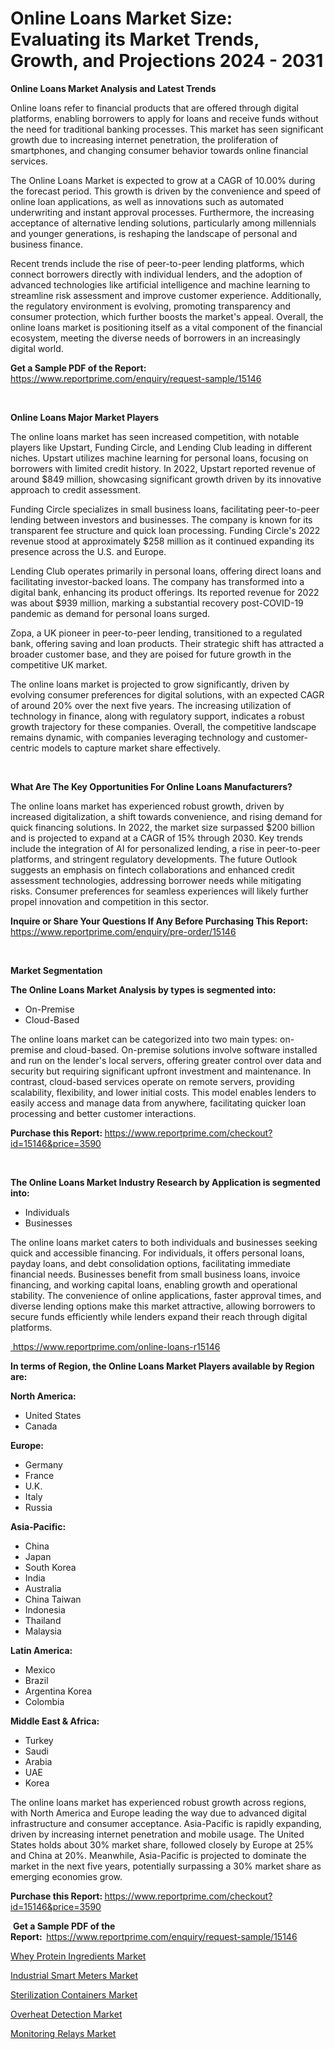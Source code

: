 <p><h1>Online Loans Market Size: Evaluating its Market Trends, Growth, and Projections 2024 - 2031</h1></p><p><strong>Online Loans Market Analysis and Latest Trends</strong></p>
<p><p>Online loans refer to financial products that are offered through digital platforms, enabling borrowers to apply for loans and receive funds without the need for traditional banking processes. This market has seen significant growth due to increasing internet penetration, the proliferation of smartphones, and changing consumer behavior towards online financial services. </p><p>The Online Loans Market is expected to grow at a CAGR of 10.00% during the forecast period. This growth is driven by the convenience and speed of online loan applications, as well as innovations such as automated underwriting and instant approval processes. Furthermore, the increasing acceptance of alternative lending solutions, particularly among millennials and younger generations, is reshaping the landscape of personal and business finance.</p><p>Recent trends include the rise of peer-to-peer lending platforms, which connect borrowers directly with individual lenders, and the adoption of advanced technologies like artificial intelligence and machine learning to streamline risk assessment and improve customer experience. Additionally, the regulatory environment is evolving, promoting transparency and consumer protection, which further boosts the market's appeal. Overall, the online loans market is positioning itself as a vital component of the financial ecosystem, meeting the diverse needs of borrowers in an increasingly digital world.</p></p>
<p><strong>Get a Sample PDF of the Report:&nbsp;</strong> <a href="https://www.reportprime.com/enquiry/request-sample/15146?utm_campaign=1995&utm_medium=2&utm_source=Github&utm_content=ia&utm_term=25122024&utm_id=online-loans">https://www.reportprime.com/enquiry/request-sample/15146</a></p>
<p>&nbsp;</p>
<p><strong>Online Loans Major Market Players</strong></p>
<p><p>The online loans market has seen increased competition, with notable players like Upstart, Funding Circle, and Lending Club leading in different niches. Upstart utilizes machine learning for personal loans, focusing on borrowers with limited credit history. In 2022, Upstart reported revenue of around $849 million, showcasing significant growth driven by its innovative approach to credit assessment.</p><p>Funding Circle specializes in small business loans, facilitating peer-to-peer lending between investors and businesses. The company is known for its transparent fee structure and quick loan processing. Funding Circle's 2022 revenue stood at approximately $258 million as it continued expanding its presence across the U.S. and Europe.</p><p>Lending Club operates primarily in personal loans, offering direct loans and facilitating investor-backed loans. The company has transformed into a digital bank, enhancing its product offerings. Its reported revenue for 2022 was about $939 million, marking a substantial recovery post-COVID-19 pandemic as demand for personal loans surged.</p><p>Zopa, a UK pioneer in peer-to-peer lending, transitioned to a regulated bank, offering saving and loan products. Their strategic shift has attracted a broader customer base, and they are poised for future growth in the competitive UK market.</p><p>The online loans market is projected to grow significantly, driven by evolving consumer preferences for digital solutions, with an expected CAGR of around 20% over the next five years. The increasing utilization of technology in finance, along with regulatory support, indicates a robust growth trajectory for these companies. Overall, the competitive landscape remains dynamic, with companies leveraging technology and customer-centric models to capture market share effectively.</p></p>
<p>&nbsp;</p>
<p><strong>What Are The Key Opportunities For Online Loans Manufacturers?</strong></p>
<p><p>The online loans market has experienced robust growth, driven by increased digitalization, a shift towards convenience, and rising demand for quick financing solutions. In 2022, the market size surpassed $200 billion and is projected to expand at a CAGR of 15% through 2030. Key trends include the integration of AI for personalized lending, a rise in peer-to-peer platforms, and stringent regulatory developments. The future Outlook suggests an emphasis on fintech collaborations and enhanced credit assessment technologies, addressing borrower needs while mitigating risks. Consumer preferences for seamless experiences will likely further propel innovation and competition in this sector.</p></p>
<p><strong>Inquire or Share Your Questions If Any Before Purchasing This Report:</strong> <a href="https://www.reportprime.com/enquiry/pre-order/15146?utm_campaign=1995&utm_medium=2&utm_source=Github&utm_content=ia&utm_term=25122024&utm_id=online-loans">https://www.reportprime.com/enquiry/pre-order/15146</a></p>
<p>&nbsp;</p>
<p><strong>Market Segmentation</strong></p>
<p><strong>The Online Loans Market Analysis by types is segmented into:</strong></p>
<p><ul><li>On-Premise</li><li>Cloud-Based</li></ul></p>
<p><p>The online loans market can be categorized into two main types: on-premise and cloud-based. On-premise solutions involve software installed and run on the lender's local servers, offering greater control over data and security but requiring significant upfront investment and maintenance. In contrast, cloud-based services operate on remote servers, providing scalability, flexibility, and lower initial costs. This model enables lenders to easily access and manage data from anywhere, facilitating quicker loan processing and better customer interactions.</p></p>
<p><strong>Purchase this Report:&nbsp;</strong><a href="https://www.reportprime.com/checkout?id=15146&price=3590&utm_campaign=1995&utm_medium=2&utm_source=Github&utm_content=ia&utm_term=25122024&utm_id=online-loans">https://www.reportprime.com/checkout?id=15146&price=3590</a></p>
<p>&nbsp;</p>
<p><strong>The Online Loans Market Industry Research by Application is segmented into:</strong></p>
<p><ul><li>Individuals</li><li>Businesses</li></ul></p>
<p><p>The online loans market caters to both individuals and businesses seeking quick and accessible financing. For individuals, it offers personal loans, payday loans, and debt consolidation options, facilitating immediate financial needs. Businesses benefit from small business loans, invoice financing, and working capital loans, enabling growth and operational stability. The convenience of online applications, faster approval times, and diverse lending options make this market attractive, allowing borrowers to secure funds efficiently while lenders expand their reach through digital platforms.</p></p>
<p><a href="https://www.reportprime.com/online-loans-r15146?utm_campaign=1995&utm_medium=2&utm_source=Github&utm_content=ia&utm_term=25122024&utm_id=online-loans">&nbsp;https://www.reportprime.com/online-loans-r15146</a></p>
<p><strong>In terms of Region, the Online Loans Market Players available by Region are:</strong></p>
<p>
    <p> <strong> North America: </strong>
        <ul>
            <li>United States</li>
            <li>Canada</li>
        </ul>
        </p> 
    <p> <strong> Europe: </strong>
        <ul>
            <li>Germany</li>
            <li>France</li>
            <li>U.K.</li>
            <li>Italy</li>
            <li>Russia</li>
        </ul>
        </p> 
    <p> <strong> Asia-Pacific: </strong>
        <ul>
            <li>China</li>
            <li>Japan</li>
            <li>South Korea</li>
            <li>India</li>
            <li>Australia</li>
            <li>China Taiwan</li>
            <li>Indonesia</li>
            <li>Thailand</li>
            <li>Malaysia</li>
        </ul>
        </p> 
    <p> <strong> Latin America: </strong>
        <ul>
            <li>Mexico</li>
            <li>Brazil</li>
            <li>Argentina Korea</li>
            <li>Colombia</li>
        </ul>
        </p> 
    <p> <strong> Middle East & Africa: </strong>
        <ul>
            <li>Turkey</li>
            <li>Saudi</li>
            <li>Arabia</li>
            <li>UAE</li>
            <li>Korea</li>
        </ul>
    </p>
    </p>
<p><p>The online loans market has experienced robust growth across regions, with North America and Europe leading the way due to advanced digital infrastructure and consumer acceptance. Asia-Pacific is rapidly expanding, driven by increasing internet penetration and mobile usage. The United States holds about 30% market share, followed closely by Europe at 25% and China at 20%. Meanwhile, Asia-Pacific is projected to dominate the market in the next five years, potentially surpassing a 30% market share as emerging economies grow.</p></p>
<p><strong>Purchase this Report: </strong><a href="https://www.reportprime.com/checkout?id=15146&price=3590&utm_campaign=1995&utm_medium=2&utm_source=Github&utm_content=ia&utm_term=25122024&utm_id=online-loans">https://www.reportprime.com/checkout?id=15146&price=3590</a></p>
<p>&nbsp;<strong>Get a Sample PDF of the Report:&nbsp;&nbsp;</strong><a href="https://www.reportprime.com/enquiry/request-sample/15146?utm_campaign=1995&utm_medium=2&utm_source=Github&utm_content=ia&utm_term=25122024&utm_id=online-loans">https://www.reportprime.com/enquiry/request-sample/15146</a></p>
<p><strong></strong></p>
<p><p><a href="https://www.linkedin.com/pulse/whey-protein-ingredients-market-analysis-revenue-forecast-2kvic?utm_campaign=1995&utm_medium=2&utm_source=Github&utm_content=ia&utm_term=25122024&utm_id=online-loans">Whey Protein Ingredients Market</a></p><p><a href="https://www.linkedin.com/pulse/revenue-growth-market-insights-industrial-smart-meters-ut9vc?utm_campaign=1995&utm_medium=2&utm_source=Github&utm_content=ia&utm_term=25122024&utm_id=online-loans">Industrial Smart Meters Market</a></p><p><a href="https://www.linkedin.com/pulse/sterilization-containers-market-analysis-revenue-forecast-d70fc?utm_campaign=1995&utm_medium=2&utm_source=Github&utm_content=ia&utm_term=25122024&utm_id=online-loans">Sterilization Containers Market</a></p><p><a href="https://github.com/irfadac/Market-Research-Report-List-5/blob/main/overheat-detection-market.md?utm_campaign=1995&utm_medium=2&utm_source=Github&utm_content=ia&utm_term=25122024&utm_id=online-loans">Overheat Detection Market</a></p><p><a href="https://www.linkedin.com/pulse/understanding-global-monitoring-relays-marketsgrowth-potential-lgmff?utm_campaign=1995&utm_medium=2&utm_source=Github&utm_content=ia&utm_term=25122024&utm_id=online-loans">Monitoring Relays Market</a></p></p>